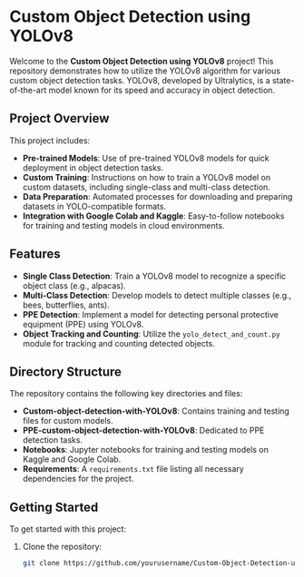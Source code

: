 # Custom Object Detection using YOLOv8

Welcome to the **Custom Object Detection using YOLOv8** project! This repository demonstrates how to utilize the YOLOv8 algorithm for various custom object detection tasks. YOLOv8, developed by Ultralytics, is a state-of-the-art model known for its speed and accuracy in object detection.

## Project Overview

This project includes:

- **Pre-trained Models**: Use of pre-trained YOLOv8 models for quick deployment in object detection tasks.
- **Custom Training**: Instructions on how to train a YOLOv8 model on custom datasets, including single-class and multi-class detection.
- **Data Preparation**: Automated processes for downloading and preparing datasets in YOLO-compatible formats.
- **Integration with Google Colab and Kaggle**: Easy-to-follow notebooks for training and testing models in cloud environments.

## Features

- **Single Class Detection**: Train a YOLOv8 model to recognize a specific object class (e.g., alpacas).
- **Multi-Class Detection**: Develop models to detect multiple classes (e.g., bees, butterflies, ants).
- **PPE Detection**: Implement a model for detecting personal protective equipment (PPE) using YOLOv8.
- **Object Tracking and Counting**: Utilize the `yolo_detect_and_count.py` module for tracking and counting detected objects.

## Directory Structure

The repository contains the following key directories and files:

- **Custom-object-detection-with-YOLOv8**: Contains training and testing files for custom models.
- **PPE-custom-object-detection-with-YOLOv8**: Dedicated to PPE detection tasks.
- **Notebooks**: Jupyter notebooks for training and testing models on Kaggle and Google Colab.
- **Requirements**: A `requirements.txt` file listing all necessary dependencies for the project.

## Getting Started

To get started with this project:

1. Clone the repository:
   ```bash
   git clone https://github.com/yourusername/Custom-Object-Detection-using-YOLOv8.git
